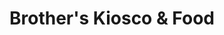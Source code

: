 ---
title: "Brother's Kiosco & Food"
url: /ciudad-autonoma-de-buenos-aires/brothers-kiosco-y-food/
shop: comodidad
---